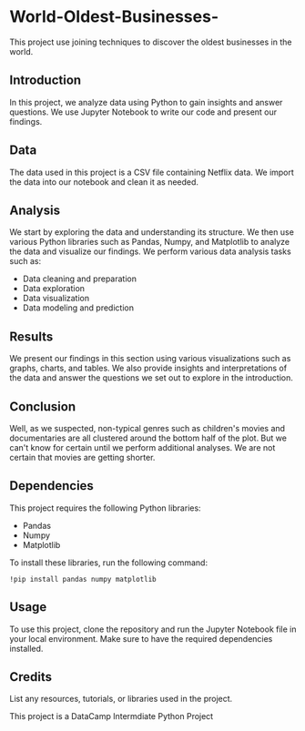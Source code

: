 # World-Oldest-Businesses-
This project use joining techniques to discover the oldest businesses in the world.

## Introduction

In this project, we analyze data using Python to gain insights and answer questions. We use Jupyter Notebook to write our code and present our findings.

## Data

The data used in this project is a CSV file containing Netflix data. We import the data into our notebook and clean it as needed.

## Analysis

We start by exploring the data and understanding its structure. We then use various Python libraries such as Pandas, Numpy, and Matplotlib to analyze the data and visualize our findings. We perform various data analysis tasks such as:

- Data cleaning and preparation
- Data exploration
- Data visualization
- Data modeling and prediction

## Results

We present our findings in this section using various visualizations such as graphs, charts, and tables. We also provide insights and interpretations of the data and answer the questions we set out to explore in the introduction.

## Conclusion

Well, as we suspected, non-typical genres such as children's movies and documentaries are all clustered around the bottom half of the plot. But we can't know for certain until we perform additional analyses. We are not certain that movies are getting shorter.

## Dependencies

This project requires the following Python libraries:

- Pandas
- Numpy
- Matplotlib

To install these libraries, run the following command:

```
!pip install pandas numpy matplotlib
```

## Usage

To use this project, clone the repository and run the Jupyter Notebook file in your local environment. Make sure to have the required dependencies installed.

## Credits

List any resources, tutorials, or libraries used in the project.

This project is a DataCamp Intermdiate Python Project
